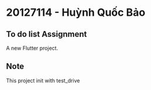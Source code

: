 # 20127114 - Huỳnh Quốc Bảo
## To do list Assignment

A new Flutter project. 

## Note

This project init with test_drive
